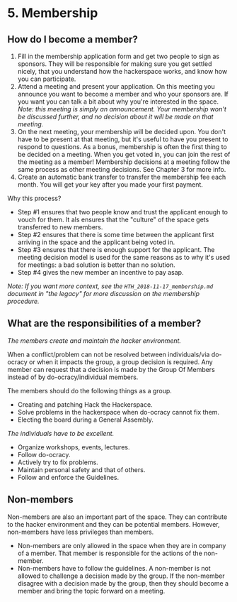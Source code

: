 # 5. Membership

## How do I become a member?

1. Fill in the membership application form and get two people to sign as sponsors. They will be responsible for making sure you get settled nicely, that you understand how the hackerspace works, and know how you can participate.
2. Attend a meeting and present your application. On this meeting you announce you want to become a member and who your sponsors are. If you want you can talk a bit about why you're interested in the space. *Note: this meeting is simply an announcement. Your membership won't be discussed further, and no decision about it will be made on that meeting.*
3. On the next meeting, your membership will be decided upon. You don't have to be present at that meeting, but it's useful to have you present to respond to questions. As a bonus, membership is often the first thing to be decided on a meeting. When you get voted in, you can join the rest of the meeting as a member! Membership decisions at a meeting follow the same process as other meeting decisions. See Chapter 3 for more info.
4. Create an automatic bank transfer to transfer the membership fee each month. You will get your key after you made your first payment.

Why this process?

* Step #1 ensures that two people know and trust the applicant enough to vouch for them. It als ensures that the "culture" of the space gets transferred to new members.
* Step #2 ensures that there is some time between the applicant first arriving in the space and the applicant being voted in.
* Step #3 ensures that there is enough support for the applicant. The meeting decision model is used for the same reasons as to why it's used for meetings: a bad solution is better than no solution.
* Step #4 gives the new member an incentive to pay asap.

*Note: If you want more context, see the `HTH_2018-11-17_membership.md` document in "the legacy" for more discussion on the membership procedure.*

## What are the responsibilities of a member?

*The members create and maintain the hacker environment.*

When a conflict/problem can not be resolved between individuals/via do-ocracy or when it impacts the group, a group decision is required. Any member can request that a decision is made by the Group Of Members instead of by do-ocracy/individual members.

The members should do the following things as a group.

* Creating and patching Hack the Hackerspace.
* Solve problems in the hackerspace when do-ocracy cannot fix them.
* Electing the board during a General Assembly.

*The individuals have to be excellent.*

* Organize workshops, events, lectures.
* Follow do-ocracy.
* Actively try to fix problems.
* Maintain personal safety and that of others.
* Follow and enforce the Guidelines.

## Non-members

Non-members are also an important part of the space. They can contribute to the hacker environment and they can be potential members. However, non-members have less privileges than members.

* Non-members are only allowed in the space when they are in company of a member. That member is responsible for the actions of the non-member.
* Non-members have to follow the guidelines. A non-member is not allowed to challenge a decision made by the group. If the non-member disagree with a decision made by the group, then they should become a member and bring the topic forward on a meeting.
